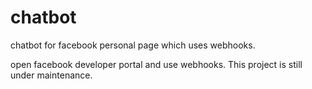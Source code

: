 # chatbot
chatbot for facebook personal page which uses webhooks.

open facebook developer portal and use webhooks.
This project is still under maintenance.
